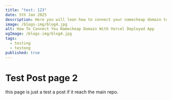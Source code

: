 ```yaml
---
title: "test: 123"
date: 5th Jan 2025
description: Here you will lean how to connect your namecheap domain to vercel deployed app.
image: /blogs-img/blog4.jpg
alt: How To Connect You Namecheap Domain With Vercel Deployed App
ogImage: /blogs-img/blog4.jpg
tags:
  - testing
  - testong
published: true
---
```


# Test Post page 2

this page is just a test a post if it reach the main repo.
